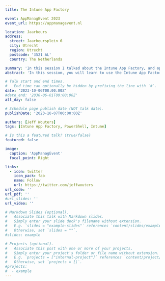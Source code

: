 ```yaml
---
title: The Intune App Factory

event: AppManagEvent 2023
event_url: https://appmanagevent.nl

location: Jaarbeurs
address:
  street: Jaarbeursplein 6
  city: Utrecht
  region: Utrecht
  postcode: '3521 AL'
  country: The Netherlands

summary: 'In this session I talked about the Intune App Factory, and opensource PowerShell module/framework/solution that we have implemented in our company.'
abstract: 'In this session, you will learn to use the Intune App Factory, a set of PowerShell scripts that leverage the Intune Win32App module and an Azure DevOps Pipeline, to automate the detection, download, packaging & publishing of onboarded applications as apps to Intune.'

# Talk start and end times.
#   End time can optionally be hidden by prefixing the line with `#`.
date: '2023-10-06T00:00:00Z'
#date_end: '2030-06-01T00:00:00Z'
all_day: false

# Schedule page publish date (NOT talk date).
publishDate: '2023-10-07T00:00:00Z'

authors: [Jeff Wouters]
tags: [Intune App Factory, PowerShell, Intune]

# Is this a featured talk? (true/false)
featured: false

image:
  caption: 'AppManagEvent'
  focal_point: Right

links:
  - icon: twitter
    icon_pack: fab
    name: Follow
    url: https://twitter.com/jeffwouters
url_code: ''
url_pdf: ''
#url_slides: ''
url_video: ''

# Markdown Slides (optional).
#   Associate this talk with Markdown slides.
#   Simply enter your slide deck's filename without extension.
#   E.g. `slides = "example-slides"` references `content/slides/example-slides.md`.
#   Otherwise, set `slides = ""`.
#slides: example

# Projects (optional).
#   Associate this post with one or more of your projects.
#   Simply enter your project's folder or file name without extension.
#   E.g. `projects = ["internal-project"]` references `content/project/deep-learning/index.md`.
#   Otherwise, set `projects = []`.
#projects:
#  - example
---
```

